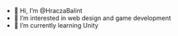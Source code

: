 - 👋 Hi, I’m @HraczaBalint
- 👀 I’m interested in web design and game development
- 🌱 I’m currently learning Unity

<!---
HraczaBalint/HraczaBalint is a ✨ special ✨ repository because its `README.md` (this file) appears on your GitHub profile.
You can click the Preview link to take a look at your changes.
--->
